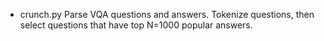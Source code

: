 * crunch.py
	Parse VQA questions and answers. Tokenize questions, then select questions that have top N=1000 popular answers.